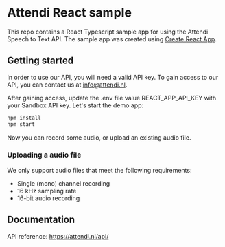 # Attendi React sample

This repo contains a React Typescript sample app for using the Attendi Speech to Text API. The sample app was created using [Create React App](https://github.com/facebook/create-react-app).

## Getting started

In order to use our API, you will need a valid API key. To gain access to our API, you can contact us at <info@attendi.nl>.

After gaining access, update the .env file value REACT_APP_API_KEY with your Sandbox API key. Let's start the demo app:

```sh
npm install
npm start
```

Now you can record some audio, or upload an existing audio file.

### Uploading a audio file

We only support audio files that meet the following requirements:

- Single (mono) channel recording
- 16 kHz sampling rate
- 16-bit audio recording

## Documentation

API reference: <https://attendi.nl/api/>
